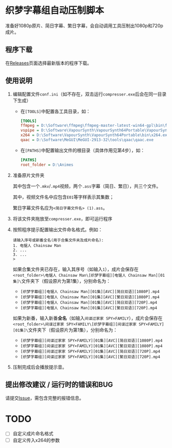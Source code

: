 # 织梦字幕组自动压制脚本

准备好1080p原片、简日字幕、繁日字幕，会自动调用工具压制出1080p和720p成片。

## 程序下载

在[Releases](https://github.com/zhimengsub/compresser/releases)页面选择最新版本的程序下载。

## 使用说明

1. 编辑配置文件`conf.ini`（如不存在，双击运行`compresser.exe`后会在同一目录下生成）
   - 在`[TOOLS]`中配置各工具目录，如：
     ```ini
     [TOOLS]
     ffmpeg = D:\Software\ffmpeg\ffmpeg-master-latest-win64-gpl\bin\ffmpeg.exe
     vspipe = D:\Software\VapourSynth\VapourSynth64Portable\VapourSynth64\VSPipe.exe
     x264 = D:\Software\VapourSynth\VapourSynth64Portable\bin\x264.exe
     qaac = D:\Software\MeGUI\MeGUI-2913-32\tools\qaac\qaac.exe
     ```
   - 在`[PATHS]`中配置输出文件的根目录（具体作用见第4步），如：
     ```ini
     [PATHS]
     root_folder = D:\Animes
     ```
   
2. 准备原片文件夹
   
    其中包含一个`.mkv`/`.mp4`视频，两个`.ass`字幕（简日、繁日），共三个文件。
    
    其中，视频文件名中应包含`E01`等字样表示其集数；

    繁日字幕文件名应为`<简日字幕文件名> (1).ass`。

3. 将该文件夹拖放至`compresser.exe`，即可运行程序
4. 按照程序提示配置输出文件命名格式。例如：
   ```commandline
   请输入序号或新番全名(用于合集文件夹及成片命名):
   1. 电锯人 Chainsaw Man
   2. ...
   3. ...
   >
   ```
   如果合集文件夹已存在，输入其序号（如输入`1`），成片会保存在`<root_folder>\电锯人 Chainsaw Man\[织梦字幕组][电锯人 Chainsaw Man][01集]\`文件夹下（假设原片为第1集），分别命名为：
   - `[织梦字幕组][电锯人 Chainsaw Man][01集][AVC][简日双语][1080P].mp4`
   - `[织梦字幕组][电锯人 Chainsaw Man][01集][AVC][繁日双语][1080P].mp4`
   - `[织梦字幕组][电锯人 Chainsaw Man][01集][AVC][简日双语][720P].mp4`
   - `[织梦字幕组][电锯人 Chainsaw Man][01集][AVC][繁日双语][720P].mp4`
   
   如果为新番，输入新番**全名**（如输入`间谍过家家 SPY×FAMILY`），成片会保存在`<root_folder>\间谍过家家 SPY×FAMILY\[织梦字幕组][间谍过家家 SPY×FAMILY][01集]\`文件夹下（假设原片为第1集），分别命名为：
   - `[织梦字幕组][间谍过家家 SPY×FAMILY][01集][AVC][简日双语][1080P].mp4`
   - `[织梦字幕组][间谍过家家 SPY×FAMILY][01集][AVC][繁日双语][1080P].mp4`
   - `[织梦字幕组][间谍过家家 SPY×FAMILY][01集][AVC][简日双语][720P].mp4`
   - `[织梦字幕组][间谍过家家 SPY×FAMILY][01集][AVC][繁日双语][720P].mp4`
5. 压制完成后会播放提示音。

## 提出修改建议 / 运行时的错误和BUG

请提交[Issue](https://github.com/zhimengsub/SubtitleCleaner/issues)，需包含完整的报错信息。



# TODO

- [ ] 自定义成片命名格式
- [ ] 自定义传入x264的参数

